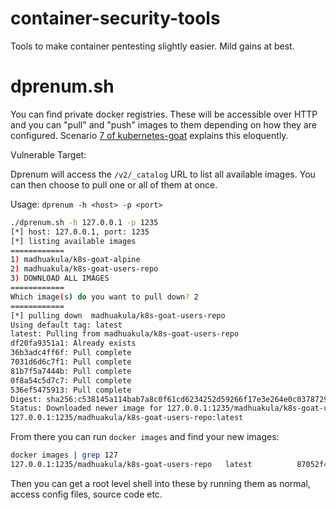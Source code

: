 # container-security-tools

Tools to make container pentesting slightly easier. Mild gains at best.

# dprenum.sh

You can find private docker registries. These will be accessible over HTTP and you can "pull" and "push" images to them depending on how they are configured. Scenario [7 of kubernetes-goat](https://madhuakula.com/kubernetes-goat/docs/scenarios/scenario-7) explains this eloquently.

Vulnerable Target: 

Dprenum will access the ```/v2/_catalog``` URL to list all available images. You can then choose to pull one or all of them at once.

Usage: ```dprenum -h <host> -p <port>```

```bash
./dprenum.sh -h 127.0.0.1 -p 1235
[*] host: 127.0.0.1, port: 1235
[*] listing available images
============
1) madhuakula/k8s-goat-alpine
2) madhuakula/k8s-goat-users-repo
3) DOWNLOAD ALL IMAGES
============
Which image(s) do you want to pull down? 2
============
[*] pulling down  madhuakula/k8s-goat-users-repo
Using default tag: latest
latest: Pulling from madhuakula/k8s-goat-users-repo
df20fa9351a1: Already exists 
36b3adc4ff6f: Pull complete 
7031d6d6c7f1: Pull complete 
81b7f5a7444b: Pull complete 
0f8a54c5d7c7: Pull complete 
536ef5475913: Pull complete 
Digest: sha256:c538145a114bab7a8c0f61cd6234252d59266f17e3e264e0c037872981accb5d
Status: Downloaded newer image for 127.0.0.1:1235/madhuakula/k8s-goat-users-repo:latest
127.0.0.1:1235/madhuakula/k8s-goat-users-repo:latest
```

From there you can run ```docker images``` and find your new images:

```bash
docker images | grep 127                                        
127.0.0.1:1235/madhuakula/k8s-goat-users-repo   latest          87052f400e15   2 years ago     78.9MB
```

Then you can get a root level shell into these by running them as normal, access config files, source code etc.
